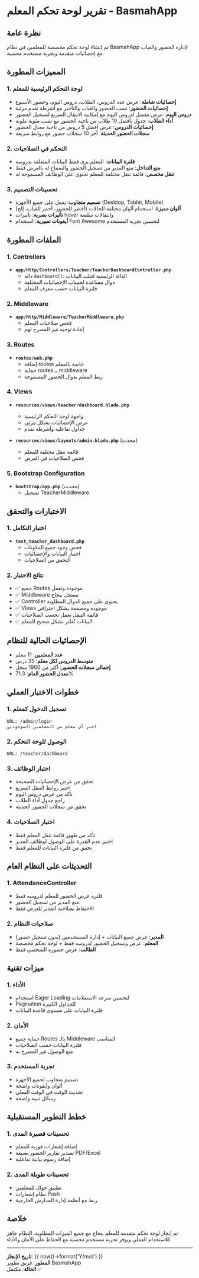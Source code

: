 # تقرير لوحة تحكم المعلم - BasmahApp

## نظرة عامة
تم إنشاء لوحة تحكم مخصصة للمعلمين في نظام BasmahApp لإدارة الحضور والغياب مع إحصائيات متقدمة وتجربة مستخدم محسنة.

## المميزات المطورة

### 1. لوحة التحكم الرئيسية للمعلم
- **إحصائيات شاملة**: عرض عدد الدروس، الطلاب، دروس اليوم، وحضور الأسبوع
- **إحصائيات الحضور**: نسب الحضور والغياب والتأخير مع أشرطة تقدم مرئية
- **دروس اليوم**: عرض مفصل لدروس اليوم مع إمكانية الانتقال السريع لتسجيل الحضور
- **أداء الطلاب**: جدول بأفضل 10 طلاب من ناحية الحضور مع نسب مئوية ملونة
- **إحصائيات الدروس**: عرض أفضل 5 دروس من ناحية معدل الحضور
- **سجلات الحضور الحديثة**: آخر 10 سجلات حضور مع روابط سريعة

### 2. التحكم في الصلاحيات
- **فلترة البيانات**: المعلم يرى فقط البيانات المتعلقة بدروسه
- **منع التداخل**: منع المدير من تسجيل الحضور والسماح له بالعرض فقط
- **تنقل مخصص**: قائمة تنقل مختلفة للمعلم تحتوي على الوظائف المسموحة له

### 3. تحسينات التصميم
- **تصميم متجاوب**: يعمل على جميع الأجهزة (Desktop, Tablet, Mobile)
- **ألوان مميزة**: استخدام ألوان مختلفة للحالات (أخضر للحضور، أحمر للغياب، إلخ)
- **تأثيرات بصرية**: تأثيرات hover وانتقالات سلسة
- **أيقونات تعبيرية**: استخدام Font Awesome لتحسين تجربة المستخدم

## الملفات المطورة

### 1. Controllers
- **`app/Http/Controllers/Teacher/TeacherDashboardController.php`**
  - دالة `dashboard()`: الدالة الرئيسية لجلب البيانات
  - دوال مساعدة لحساب الإحصائيات المختلفة
  - فلترة البيانات حسب معرف المعلم

### 2. Middleware
- **`app/Http/Middleware/TeacherMiddleware.php`**
  - فحص صلاحيات المعلم
  - إعادة توجيه غير المصرح لهم

### 3. Routes
- **`routes/web.php`**
  - إضافة routes خاصة بالمعلم
  - حماية routes بـ middleware
  - ربط المعلم بدوال الحضور المسموحة

### 4. Views
- **`resources/views/teacher/dashboard.blade.php`**
  - واجهة لوحة التحكم الرئيسية
  - عرض الإحصائيات بشكل مرئي
  - جداول تفاعلية وأشرطة تقدم

- **`resources/views/layouts/admin.blade.php`** (محدث)
  - قائمة تنقل مختلفة للمعلم
  - فحص الصلاحيات في العرض

### 5. Bootstrap Configuration
- **`bootstrap/app.php`** (محدث)
  - تسجيل TeacherMiddleware

## الاختبارات والتحقق

### 1. اختبار التكامل
- **`test_teacher_dashboard.php`**
  - فحص وجود جميع المكونات
  - اختبار البيانات والإحصائيات
  - التحقق من الصلاحيات

### 2. نتائج الاختبار
- ✅ جميع Routes موجودة وتعمل
- ✅ Middleware مسجل بنجاح
- ✅ Controller يحتوي على جميع الدوال المطلوبة
- ✅ Views موجودة ومصممة بشكل احترافي
- ✅ قائمة التنقل تعمل بحسب الصلاحيات
- ✅ البيانات تُفلتر بشكل صحيح للمعلم

## الإحصائيات الحالية للنظام
- **عدد المعلمين**: 11 معلم
- **متوسط الدروس لكل معلم**: 35 درس
- **إجمالي سجلات الحضور**: أكثر من 1900 سجل
- **معدل الحضور العام**: 71.3%

## خطوات الاختبار العملي

### 1. تسجيل الدخول كمعلم
```
URL: /admin/login
اختر أي معلم من المعلمين الموجودين
```

### 2. الوصول للوحة التحكم
```
URL: /teacher/dashboard
```

### 3. اختبار الوظائف
- تحقق من عرض الإحصائيات الصحيحة
- اختبر روابط التنقل السريع
- تأكد من عرض دروس اليوم
- راجع جدول أداء الطلاب
- تحقق من سجلات الحضور الحديثة

### 4. اختبار الصلاحيات
- تأكد من ظهور قائمة تنقل المعلم فقط
- اختبر عدم القدرة على الوصول لوظائف المدير
- تحقق من فلترة البيانات للمعلم فقط

## التحديثات على النظام العام

### 1. AttendanceController
- فلترة عرض الحضور للمعلم لدروسه فقط
- منع المدير من تسجيل الحضور
- الاحتفاظ بصلاحية المدير للعرض فقط

### 2. صلاحيات النظام
- **المدير**: عرض جميع البيانات + إدارة المستخدمين (بدون تسجيل حضور)
- **المعلم**: عرض وتسجيل الحضور لدروسه فقط + لوحة تحكم مخصصة
- **الطالب**: عرض حضوره الشخصي فقط

## ميزات تقنية

### 1. الأداء
- استخدام Eager Loading لتحسين سرعة الاستعلامات
- Pagination للجداول الكبيرة
- فلترة البيانات على مستوى قاعدة البيانات

### 2. الأمان
- حماية جميع Routes بالـ Middleware المناسب
- فلترة البيانات حسب الصلاحيات
- منع الوصول غير المصرح به

### 3. تجربة المستخدم
- تصميم متجاوب لجميع الأجهزة
- ألوان وأيقونات واضحة
- تحديث الوقت في الوقت الفعلي
- رسائل تنبيه واضحة

## خطط التطوير المستقبلية

### 1. تحسينات قصيرة المدى
- إضافة إشعارات فورية للمعلم
- تصدير تقارير الحضور بصيغة PDF/Excel
- إضافة رسوم بيانية تفاعلية

### 2. تحسينات طويلة المدى
- تطبيق جوال للمعلمين
- نظام إشعارات Push
- ربط مع أنظمة إدارة المدارس الخارجية

## خلاصة
تم إنجاز لوحة تحكم متقدمة للمعلم بنجاح مع جميع الميزات المطلوبة. النظام جاهز للاستخدام العملي ويوفر تجربة مستخدم محسنة مع الحفاظ على الأمان والأداء.

---
**تاريخ الإنجاز**: {{ now()->format('Y/m/d') }}  
**المطور**: فريق تطوير BasmahApp  
**الحالة**: مكتمل ✅
